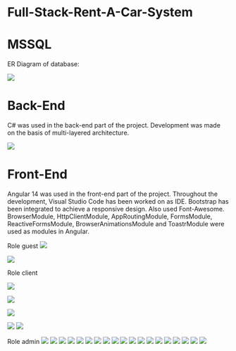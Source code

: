 # Full-Stack-Rent-A-Car-System
 
 # MSSQL 
ER Diagram of database:

![](https://github.com/cirkovicstefan/Rent-a-car/blob/main/app_images/dijagram/sema.png)

# Back-End
C# was used in the back-end part of the project. Development was made on the basis of multi-layered architecture.


![](https://github.com/cirkovicstefan/Rent-a-car/blob/main/app_images/dijagram/Picture1.png)

# Front-End

Angular 14 was used in the front-end part of the project. Throughout the development, Visual Studio Code has been worked on as IDE. Bootstrap has been integrated to achieve a responsive design. Also used Font-Awesome. BrowserModule, HttpClientModule, AppRoutingModule, FormsModule, ReactiveFormsModule, BrowserAnimationsModule and ToastrModule were used as modules in Angular. 

Role guest
![](https://github.com/cirkovicstefan/Rent-a-car/blob/main/app_images/uloga%20gost/gost-prikaz.png)

![](https://github.com/cirkovicstefan/Rent-a-car/blob/main/app_images/uloga%20gost/registracija.png)

Role client

![](https://github.com/cirkovicstefan/Rent-a-car/blob/main/app_images/uloga%20klijent/stranica-za-ulogu-korisnici.png)

![](https://github.com/cirkovicstefan/Rent-a-car/blob/main/app_images/uloga%20klijent/korisnici-istorija.png)

![](https://github.com/cirkovicstefan/Rent-a-car/blob/main/app_images/uloga%20klijent/korisnici-profil.png)

![](https://github.com/cirkovicstefan/Rent-a-car/blob/main/app_images/uloga%20klijent/promena-lozinke.png)
![](https://github.com/cirkovicstefan/Rent-a-car/blob/main/app_images/uloga%20klijent/uloga-korisnici-rezervisani.png)

Role admin
![](https://github.com/cirkovicstefan/Rent-a-car/blob/main/app_images/uloga%20administrator/slika-iznajmljivanje.png)
![](https://github.com/cirkovicstefan/Rent-a-car/blob/main/app_images/uloga%20administrator/vise-o-automobilu.png)
![](https://github.com/cirkovicstefan/Rent-a-car/blob/main/app_images/uloga%20administrator/dodaj-model-forma.png)
![](https://github.com/cirkovicstefan/Rent-a-car/blob/main/app_images/uloga%20administrator/dodaj-novu-cenu.png)
![](https://github.com/cirkovicstefan/Rent-a-car/blob/main/app_images/uloga%20administrator/dodaj-proizvodjaca.png)
![](https://github.com/cirkovicstefan/Rent-a-car/blob/main/app_images/uloga%20administrator/dodaj-rezervaciju.png)
![](https://github.com/cirkovicstefan/Rent-a-car/blob/main/app_images/uloga%20administrator/dodavanje-korisnika.png)
![](https://github.com/cirkovicstefan/Rent-a-car/blob/main/app_images/uloga%20administrator/istorija.png)
![](https://github.com/cirkovicstefan/Rent-a-car/blob/main/app_images/uloga%20administrator/izmeni-cenu.png)
![](https://github.com/cirkovicstefan/Rent-a-car/blob/main/app_images/uloga%20administrator/izmeni-klijenta.png)
![](https://github.com/cirkovicstefan/Rent-a-car/blob/main/app_images/uloga%20administrator/izmeni-model.png)
![](https://github.com/cirkovicstefan/Rent-a-car/blob/main/app_images/uloga%20administrator/izmeni-proizvodjaca.png)
![](https://github.com/cirkovicstefan/Rent-a-car/blob/main/app_images/uloga%20administrator/iznajmi-forma.png)
![](https://github.com/cirkovicstefan/Rent-a-car/blob/main/app_images/uloga%20administrator/iznajmljeni-prikaz.png)
![](https://github.com/cirkovicstefan/Rent-a-car/blob/main/app_images/uloga%20administrator/model-automobila-prikay.png)
![](https://github.com/cirkovicstefan/Rent-a-car/blob/main/app_images/uloga%20administrator/prikaz-finansija.png)
![](https://github.com/cirkovicstefan/Rent-a-car/blob/main/app_images/uloga%20administrator/prikaz-korisnika.png)
![](https://github.com/cirkovicstefan/Rent-a-car/blob/main/app_images/uloga%20administrator/prikaz-proizvodjaca.png)
![](https://github.com/cirkovicstefan/Rent-a-car/blob/main/app_images/uloga%20administrator/promena-lozinke.png)



